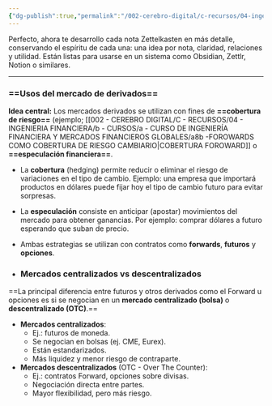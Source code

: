 ```yaml
---
{"dg-publish":true,"permalink":"/002-cerebro-digital/c-recursos/04-ingenieria-financiera/b-cursos/a-curso-de-ingenieria-financiera-y-mercados-financieros-globales/a6-spot-cash/"}
---
```


Perfecto, ahora te desarrollo cada nota Zettelkasten en más detalle, conservando el espíritu de cada una: una idea por nota, claridad, relaciones y utilidad. Están listas para usarse en un sistema como Obsidian, Zettlr, Notion o similares.

---

### ==Usos del mercado de derivados==

**Idea central:** 
Los mercados derivados se utilizan con fines de **==cobertura de riesgo==** (ejemplo; [[002 - CEREBRO DIGITAL/C - RECURSOS/04 - INGENIERIA FINANCIERA/b - CURSOS/a -  CURSO DE INGENIERÍA FINANCIERA Y MERCADOS FINANCIEROS GLOBALES/a8b -FOROWARDS COMO COBERTURA DE RIESGO CAMBIARIO\|COBERTURA FOROWARD]] o **==especulación financiera==**.
- La **cobertura** (hedging) permite reducir o eliminar el riesgo de variaciones en el tipo de cambio. Ejemplo: una empresa que importará productos en dólares puede fijar hoy el tipo de cambio futuro para evitar sorpresas.
- La **especulación** consiste en anticipar (apostar) movimientos del mercado para obtener ganancias. Por ejemplo: comprar dólares a futuro esperando que suban de precio.
- Ambas estrategias se utilizan con contratos como **forwards**, **futuros** y **opciones**.

- ### Mercados centralizados vs descentralizados
==La principal diferencia entre futuros y otros derivados como el Forward u opciones es si se negocian en un **mercado centralizado (bolsa)** o **descentralizado (OTC)**.==
- **Mercados centralizados**:
    - Ej.: futuros de moneda.
    - Se negocian en bolsas (ej. CME, Eurex).
    - Están estandarizados.
    - Más liquidez y menor riesgo de contraparte.
- **Mercados descentralizados** (OTC - Over The Counter):
    - Ej.: contratos Forward, opciones sobre divisas.
    - Negociación directa entre partes.
    - Mayor flexibilidad, pero más riesgo.
